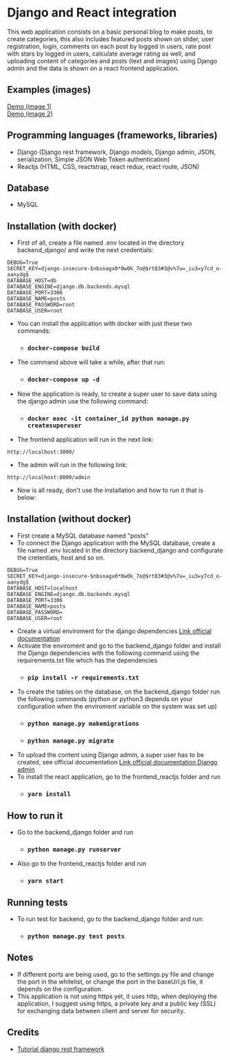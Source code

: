 # Django and React integration #

This web application consists on a basic personal blog to make posts, to create categories, this also includes featured posts shown on slider, user registration, login, comments on each post by logged in users, rate post with stars by logged in users, calculate average rating as well, and uploading content of categories and posts (text and images) using Django admin and the data is shown on a react frontend application.

## Examples (images) ##
[Demo (image 1)](https://user-images.githubusercontent.com/59356298/103450354-23347800-4c83-11eb-85d9-bdad72bfdb16.png "demo 1")  
[Demo (image 2)](https://user-images.githubusercontent.com/59356298/103450370-68f14080-4c83-11eb-968d-429126c37ee8.png "demo 2")

## Programming languages (frameworks, libraries) ##
*   Django (Django rest framework, Django models, Django admin, JSON, serialization, Simple JSON Web Token authentication)
*   Reactjs (HTML, CSS, reactstrap, react redux, react route, JSON)

## Database ##
*   MySQL

## Installation (with docker) ##
*   First of all, create a file named .env located in the directory backend_django/ and write the next credentials:
```
DEBUG=True
SECRET_KEY=django-insecure-$nbsnagx0*0w0k_7o@$rt83#3@v%7u=_iu3=y7cd_o-aanydg$
DATABASE_HOST=db
DATABASE_ENGINE=django.db.backends.mysql
DATABASE_PORT=3306
DATABASE_NAME=posts
DATABASE_PASSWORD=root
DATABASE_USER=root
``` 
*   You can install the application with docker with just these two commands: 
	* ### `docker-compose build`
*   The command above will take a while, after that run: 
	* ### `docker-compose up -d`
*   Now the application is ready, to create a super user to save data using the django admin use the following command: 
	* ### `docker exec -it container_id python manage.py createsuperuser`
*   The frontend application will run in the next link: 
```
http://localhost:3000/
``` 
*   The admin will run in the following link: 
```
http://localhost:8000/admin
``` 
*   Now is all ready, don't use the installation and how to run it that is below: 

## Installation (without docker) ##
*   First create a MySQL database named "posts" 
*   To connect the Django application with the MySQL database, create a file named .env located in the directory backend_django and configurate the cretentials, host and so on.
```
DEBUG=True
SECRET_KEY=django-insecure-$nbsnagx0*0w0k_7o@$rt83#3@v%7u=_iu3=y7cd_o-aanydg$
DATABASE_HOST=localhost
DATABASE_ENGINE=django.db.backends.mysql
DATABASE_PORT=3306
DATABASE_NAME=posts
DATABASE_PASSWORD=
DATABASE_USER=root
``` 
*   Create a virtual enviroment for the django dependencies [Link official documentation](https://docs.djangoproject.com/en/3.1/intro/contributing/#getting-a-copy-of-django-s-development-version "djangoenviroment")
*   Activate the enviroment and go to the backend_django folder and install the Django dependencies with the following command using the requirements.txt file which has the dependencies
	* ### `pip install -r requirements.txt`
*   To create the tables on the database, on the backend_django folder run the following commands (python or python3 depends on your configuration when the enviroment variable on the system was set up)
	* ### `python manage.py makemigrations`
	* ### `python manage.py migrate`
*   To upload the content using Django admin, a super user has to be created, see official documentation [Link official documentation Django admin](https://docs.djangoproject.com/en/3.1/intro/tutorial02/#introducing-the-django-admin "djangoenviroment")
*   To install the react application, go to the frontend_reactjs folder and run
	* ### `yarn install`

## How to run it ##
*   Go to the backend_django folder and run
	* ### `python manage.py runserver`
*   Also go to the frontend_reactjs folder and run
	* ### `yarn start`

## Running tests ##
*   To run test for backend, go to the backend_django folder and run:
	* ### `python manage.py test posts`

## Notes ##
*   If different ports are being used, go to the settings.py file and change the port in the whitelist, or change the port in the baseUrl.js file, it depends on the configuration.
*   This application is not using https yet, it uses http, when deploying the application, I suggest using https, a private key and a public key (SSL) for exchanging data between client and server for security.

## Credits ##
*   [Tutorial django rest framework](https://bezkoder.com/django-crud-mysql-rest-framework/ "djangorestframeworktutorial")